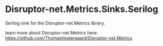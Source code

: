 # Disruptor-net.Metrics.Sinks.Serilog
Serilog sink for the Disruptor-net.Metrics library.

learn more about Disruptor-net.Metrics here:
https://github.com/ThomasVestergaard/Disruptor-net.Metrics
